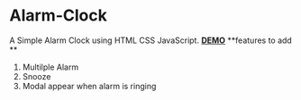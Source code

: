 # Alarm-Clock
A Simple Alarm Clock using HTML CSS JavaScript.
[**DEMO**](https://abhishek404yadav.github.io/Alarm-Clock/)
**features to add **
1. Multilple Alarm
2. Snooze
3. Modal appear when alarm is ringing
